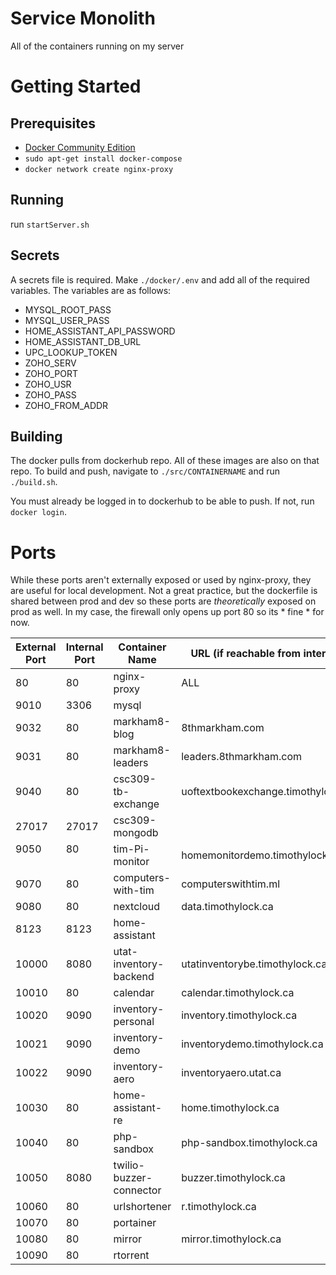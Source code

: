 # Service Monolith
All of the containers running on my server

# Getting Started
## Prerequisites
- [Docker Community Edition](https://www.docker.com/community-edition)
- `sudo apt-get install docker-compose`
- `docker network create nginx-proxy`

## Running
run `startServer.sh`

## Secrets
A secrets file is required. Make `./docker/.env` and add all of the required variables. The variables are as follows:

- MYSQL_ROOT_PASS
- MYSQL_USER_PASS
- HOME_ASSISTANT_API_PASSWORD
- HOME_ASSISTANT_DB_URL
- UPC_LOOKUP_TOKEN
- ZOHO_SERV
- ZOHO_PORT
- ZOHO_USR
- ZOHO_PASS
- ZOHO_FROM_ADDR

## Building
The docker pulls from dockerhub repo. All of these images are also on that repo. To build and push, navigate to `./src/CONTAINERNAME` and run `./build.sh`.

You must already be logged in to dockerhub to be able to push. If not, run `docker login`.

# Ports

While these ports aren't externally exposed or used by nginx-proxy, they are useful for local development. Not a great practice, but the dockerfile is shared between prod and dev so these ports are _theoretically_ exposed on prod as well. In my case, the firewall only opens up port 80 so its * fine * for now.


| External Port | Internal Port | Container Name    | URL (if reachable from internet)   |
|---------------|---------------|-------------------|------------------------------------|
| 80            | 80            | nginx-proxy       | ALL                                |
| 9010          | 3306          | mysql             |                                    |
| 9032          | 80            | markham8-blog     | 8thmarkham.com                     |
| 9031          | 80            | markham8-leaders  | leaders.8thmarkham.com             |
| 9040          | 80            | csc309-tb-exchange| uoftextbookexchange.timothylock.ca |
| 27017         | 27017         | csc309-mongodb    |                                    |
| 9050          | 80            | tim-Pi-monitor    | homemonitordemo.timothylock.ca     |
| 9070          | 80            | computers-with-tim| computerswithtim.ml                |
| 9080          | 80            | nextcloud         | data.timothylock.ca                |
| 8123          | 8123          | home-assistant    |                                    |
| 10000         | 8080          | utat-inventory-backend | utatinventorybe.timothylock.ca|
| 10010         | 80            | calendar          | calendar.timothylock.ca            |
| 10020         | 9090          | inventory-personal| inventory.timothylock.ca           |
| 10021         | 9090          | inventory-demo    | inventorydemo.timothylock.ca       |
| 10022         | 9090          | inventory-aero    | inventoryaero.utat.ca              |
| 10030         | 80            | home-assistant-re | home.timothylock.ca                |
| 10040         | 80            | php-sandbox       | php-sandbox.timothylock.ca         |
| 10050         | 8080          | twilio-buzzer-connector | buzzer.timothylock.ca        |
| 10060         | 80            | urlshortener      | r.timothylock.ca                   |
| 10070         | 80            | portainer         |                                    |
| 10080         | 80            | mirror            | mirror.timothylock.ca              |
| 10090         | 80            | rtorrent          |                                    |
